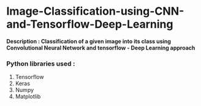# Image-Classification-using-CNN-and-Tensorflow-Deep-Learning
__Description : Classification of a given image into its class using Convolutional Neural Network and tensorflow - Deep Learning approach__

### Python libraries used :

1. Tensorflow
2. Keras
3. Numpy
4. Matplotlib

